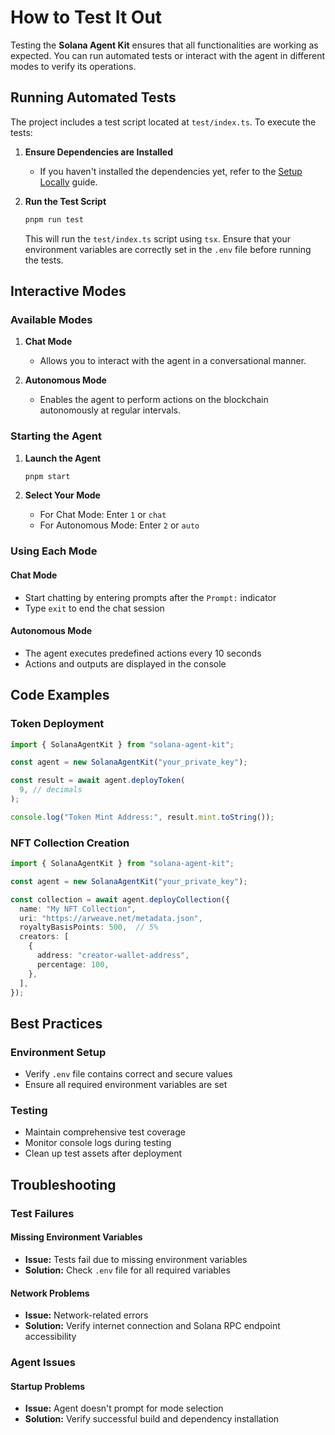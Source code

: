 # How to Test It Out

Testing the **Solana Agent Kit** ensures that all functionalities are working as expected. You can run automated tests or interact with the agent in different modes to verify its operations.

## Running Automated Tests

The project includes a test script located at `test/index.ts`. To execute the tests:

1. **Ensure Dependencies are Installed**
   - If you haven't installed the dependencies yet, refer to the [Setup Locally](./setup_locally.md) guide.

2. **Run the Test Script**
   ```bash
   pnpm run test
   ```
   This will run the `test/index.ts` script using `tsx`. Ensure that your environment variables are correctly set in the `.env` file before running the tests.

## Interactive Modes

### Available Modes
1. **Chat Mode**
   - Allows you to interact with the agent in a conversational manner.

2. **Autonomous Mode**
   - Enables the agent to perform actions on the blockchain autonomously at regular intervals.

### Starting the Agent

1. **Launch the Agent**
   ```bash
   pnpm start
   ```

2. **Select Your Mode**
   - For Chat Mode: Enter `1` or `chat`
   - For Autonomous Mode: Enter `2` or `auto`

### Using Each Mode

#### Chat Mode
- Start chatting by entering prompts after the `Prompt:` indicator
- Type `exit` to end the chat session

#### Autonomous Mode
- The agent executes predefined actions every 10 seconds
- Actions and outputs are displayed in the console

## Code Examples

### Token Deployment
```typescript
import { SolanaAgentKit } from "solana-agent-kit";

const agent = new SolanaAgentKit("your_private_key");

const result = await agent.deployToken(
  9, // decimals
);

console.log("Token Mint Address:", result.mint.toString());
```

### NFT Collection Creation
```typescript
import { SolanaAgentKit } from "solana-agent-kit";

const agent = new SolanaAgentKit("your_private_key");

const collection = await agent.deployCollection({
  name: "My NFT Collection",
  uri: "https://arweave.net/metadata.json",
  royaltyBasisPoints: 500,  // 5%
  creators: [
    {
      address: "creator-wallet-address",
      percentage: 100,
    },
  ],
});
```

## Best Practices

### Environment Setup
- Verify `.env` file contains correct and secure values
- Ensure all required environment variables are set

### Testing
- Maintain comprehensive test coverage
- Monitor console logs during testing
- Clean up test assets after deployment

## Troubleshooting

### Test Failures

#### Missing Environment Variables
- **Issue:** Tests fail due to missing environment variables
- **Solution:** Check `.env` file for all required variables

#### Network Problems
- **Issue:** Network-related errors
- **Solution:** Verify internet connection and Solana RPC endpoint accessibility

### Agent Issues

#### Startup Problems
- **Issue:** Agent doesn't prompt for mode selection
- **Solution:** Verify successful build and dependency installation 